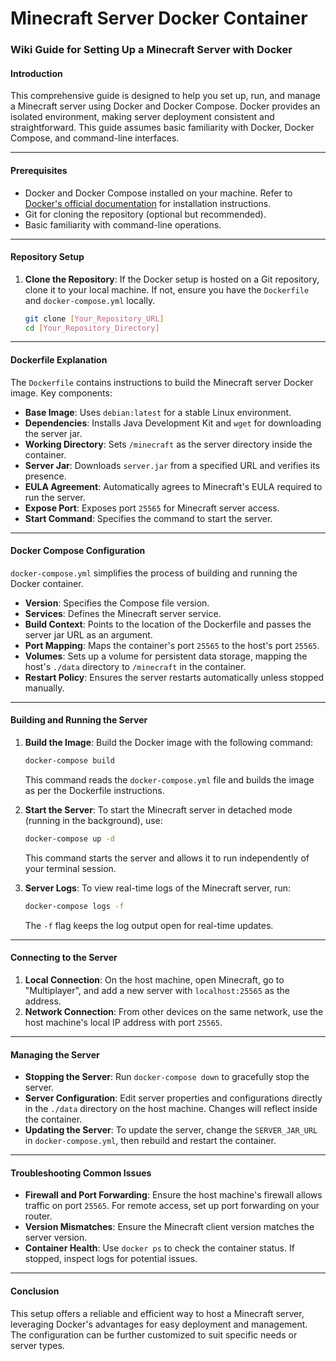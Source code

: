 # Minecraft Server Docker Container
### Wiki Guide for Setting Up a Minecraft Server with Docker

#### Introduction

This comprehensive guide is designed to help you set up, run, and manage a Minecraft server using Docker and Docker Compose. Docker provides an isolated environment, making server deployment consistent and straightforward. This guide assumes basic familiarity with Docker, Docker Compose, and command-line interfaces.

---

#### Prerequisites

- Docker and Docker Compose installed on your machine. Refer to [Docker's official documentation](https://docs.docker.com/get-docker/) for installation instructions.
- Git for cloning the repository (optional but recommended).
- Basic familiarity with command-line operations.

---

#### Repository Setup

1. **Clone the Repository**: If the Docker setup is hosted on a Git repository, clone it to your local machine. If not, ensure you have the `Dockerfile` and `docker-compose.yml` locally.

   ```bash
   git clone [Your_Repository_URL]
   cd [Your_Repository_Directory]
   ```

---

#### Dockerfile Explanation

The `Dockerfile` contains instructions to build the Minecraft server Docker image. Key components:

- **Base Image**: Uses `debian:latest` for a stable Linux environment.
- **Dependencies**: Installs Java Development Kit and `wget` for downloading the server jar.
- **Working Directory**: Sets `/minecraft` as the server directory inside the container.
- **Server Jar**: Downloads `server.jar` from a specified URL and verifies its presence.
- **EULA Agreement**: Automatically agrees to Minecraft's EULA required to run the server.
- **Expose Port**: Exposes port `25565` for Minecraft server access.
- **Start Command**: Specifies the command to start the server.

---

#### Docker Compose Configuration

`docker-compose.yml` simplifies the process of building and running the Docker container.

- **Version**: Specifies the Compose file version.
- **Services**: Defines the Minecraft server service.
- **Build Context**: Points to the location of the Dockerfile and passes the server jar URL as an argument.
- **Port Mapping**: Maps the container's port `25565` to the host's port `25565`.
- **Volumes**: Sets up a volume for persistent data storage, mapping the host's `./data` directory to `/minecraft` in the container.
- **Restart Policy**: Ensures the server restarts automatically unless stopped manually.

---

#### Building and Running the Server

1. **Build the Image**: Build the Docker image with the following command:

   ```bash
   docker-compose build
   ```

   This command reads the `docker-compose.yml` file and builds the image as per the Dockerfile instructions.

2. **Start the Server**: To start the Minecraft server in detached mode (running in the background), use:

   ```bash
   docker-compose up -d
   ```

   This command starts the server and allows it to run independently of your terminal session.

3. **Server Logs**: To view real-time logs of the Minecraft server, run:

   ```bash
   docker-compose logs -f
   ```

   The `-f` flag keeps the log output open for real-time updates.

---

#### Connecting to the Server

1. **Local Connection**: On the host machine, open Minecraft, go to "Multiplayer", and add a new server with `localhost:25565` as the address.
2. **Network Connection**: From other devices on the same network, use the host machine's local IP address with port `25565`.

---

#### Managing the Server

- **Stopping the Server**: Run `docker-compose down` to gracefully stop the server.
- **Server Configuration**: Edit server properties and configurations directly in the `./data` directory on the host machine. Changes will reflect inside the container.
- **Updating the Server**: To update the server, change the `SERVER_JAR_URL` in `docker-compose.yml`, then rebuild and restart the container.

---

#### Troubleshooting Common Issues

- **Firewall and Port Forwarding**: Ensure the host machine's firewall allows traffic on port `25565`. For remote access, set up port forwarding on your router.
- **Version Mismatches**: Ensure the Minecraft client version matches the server version.
- **Container Health**: Use `docker ps` to check the container status. If stopped, inspect logs for potential issues.

---

#### Conclusion

This setup offers a reliable and efficient way to host a Minecraft server, leveraging Docker's advantages for easy deployment and management. The configuration can be further customized to suit specific needs or server types.
